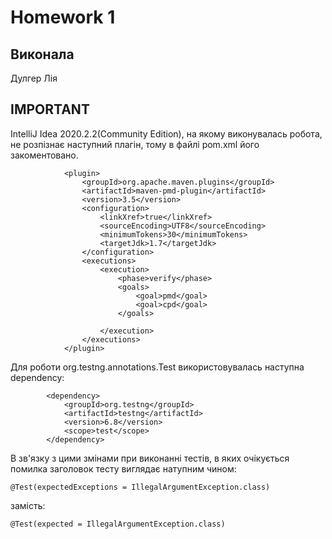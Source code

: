 # Homework 1

## Виконала
Дулгер Лія

## IMPORTANT
IntelliJ Idea 2020.2.2(Community Edition), на якому виконувалась
робота, не розпізнає наступний плагін, тому в файлі pom.xml
його закоментовано.
````
            <plugin>
                <groupId>org.apache.maven.plugins</groupId>
                <artifactId>maven-pmd-plugin</artifactId>
                <version>3.5</version>
                <configuration>
                    <linkXref>true</linkXref>
                    <sourceEncoding>UTF8</sourceEncoding>
                    <minimumTokens>30</minimumTokens>
                    <targetJdk>1.7</targetJdk>
                </configuration>
                <executions>
                    <execution>
                        <phase>verify</phase>
                        <goals>
                            <goal>pmd</goal>
                            <goal>cpd</goal>
                        </goals>

                    </execution>
                </executions>
            </plugin>
````
Для роботи org.testng.annotations.Test використовувалась наступна 
dependency:
````
        <dependency>
            <groupId>org.testng</groupId>
            <artifactId>testng</artifactId>
            <version>6.8</version>
            <scope>test</scope>
        </dependency>
````
В зв'язку з цими змінами при виконанні тестів, в яких очікується
помилка заголовок тесту виглядає натупним чином:
````
@Test(expectedExceptions = IllegalArgumentException.class)
````
замість:
````
@Test(expected = IllegalArgumentException.class)
````